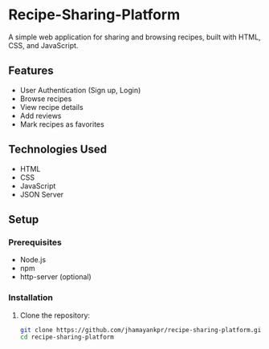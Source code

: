 # Recipe-Sharing-Platform

A simple web application for sharing and browsing recipes, built with HTML, CSS, and JavaScript.

## Features

- User Authentication (Sign up, Login)
- Browse recipes
- View recipe details
- Add reviews
- Mark recipes as favorites

## Technologies Used

- HTML
- CSS
- JavaScript
- JSON Server

## Setup

### Prerequisites

- Node.js
- npm
- http-server (optional)

### Installation

1. Clone the repository:

   ```sh
   git clone https://github.com/jhamayankpr/recipe-sharing-platform.git
   cd recipe-sharing-platform
